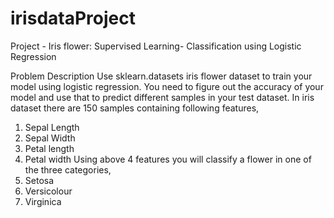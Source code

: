 # irisdataProject
Project - Iris flower:  Supervised Learning- Classification using Logistic Regression

Problem Description
Use sklearn.datasets iris flower dataset to train your model using logistic regression. You need
to figure out the accuracy of your model and use that to predict different samples in your test
dataset. In iris dataset there are 150 samples containing following features,
1. Sepal Length
2. Sepal Width
3. Petal length
4. Petal width
Using above 4 features you will classify a flower in one of the three categories,
1. Setosa
2. Versicolour
3. Virginica
